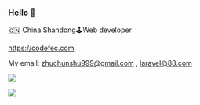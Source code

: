 ### Hello 👋

🇨🇳 China Shandong🕹Web developer

https://codefec.com

My email: zhuchunshu999@gmail.com , laravel@88.com

<img src="https://bbs.vpsdie.com/w/users/github/zhuchunshu:readme/top-langs" />
<p><img src="https://bbs.vpsdie.com/w/users/github/zhuchunshu:readme" /></p>
